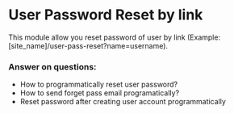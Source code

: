 # User Password Reset by link

This module allow you reset password of user by link (Example: [site_name]/user-pass-reset?name=username).

### Answer on questions:
- How to programmatically reset user password?
- How to send forget pass email programatically?
- Reset password after creating user account programmatically